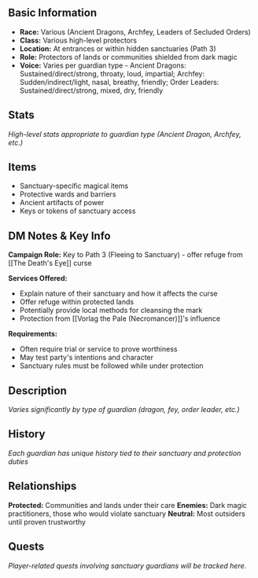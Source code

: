 
## Basic Information
- **Race:** Various (Ancient Dragons, Archfey, Leaders of Secluded Orders)
- **Class:** Various high-level protectors
- **Location:** At entrances or within hidden sanctuaries (Path 3)
- **Role:** Protectors of lands or communities shielded from dark magic
- **Voice:** Varies per guardian type - Ancient Dragons: Sustained/direct/strong, throaty, loud, impartial; Archfey: Sudden/indirect/light, nasal, breathy, friendly; Order Leaders: Sustained/direct/strong, mixed, dry, friendly


## Stats
*High-level stats appropriate to guardian type (Ancient Dragon, Archfey, etc.)*

## Items
- Sanctuary-specific magical items
- Protective wards and barriers
- Ancient artifacts of power
- Keys or tokens of sanctuary access

## DM Notes & Key Info
**Campaign Role:** Key to Path 3 (Fleeing to Sanctuary) - offer refuge from [[The Death's Eye]] curse

**Services Offered:**
- Explain nature of their sanctuary and how it affects the curse
- Offer refuge within protected lands
- Potentially provide local methods for cleansing the mark
- Protection from [[Vorlag the Pale (Necromancer)]]'s influence

**Requirements:**
- Often require trial or service to prove worthiness
- May test party's intentions and character
- Sanctuary rules must be followed while under protection

## Description
*Varies significantly by type of guardian (dragon, fey, order leader, etc.)*

## History
*Each guardian has unique history tied to their sanctuary and protection duties*

## Relationships
**Protected:** Communities and lands under their care
**Enemies:** Dark magic practitioners, those who would violate sanctuary
**Neutral:** Most outsiders until proven trustworthy

## Quests
*Player-related quests involving sanctuary guardians will be tracked here.*
